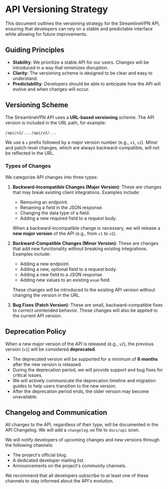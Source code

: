 # API Versioning Strategy

This document outlines the versioning strategy for the StreamlineVPN API, ensuring that developers can rely on a stable and predictable interface while allowing for future improvements.

## Guiding Principles

- **Stability**: We prioritize a stable API for our users. Changes will be introduced in a way that minimizes disruption.
- **Clarity**: The versioning scheme is designed to be clear and easy to understand.
- **Predictability**: Developers should be able to anticipate how the API will evolve and when changes will occur.

## Versioning Scheme

The StreamlineVPN API uses a **URL-based versioning** scheme. The API version is included in the URL path, for example:

`/api/v1/...`
`/api/v2/...`

We use a `v` prefix followed by a major version number (e.g., `v1`, `v2`). Minor and patch-level changes, which are always backward-compatible, will not be reflected in the URL.

### Types of Changes

We categorize API changes into three types:

1.  **Backward-Incompatible Changes (Major Version)**: These are changes that may break existing client integrations. Examples include:
    - Removing an endpoint.
    - Renaming a field in the JSON response.
    - Changing the data type of a field.
    - Adding a new required field to a request body.

    When a backward-incompatible change is necessary, we will release a **new major version** of the API (e.g., from `v1` to `v2`).

2.  **Backward-Compatible Changes (Minor Version)**: These are changes that add new functionality without breaking existing integrations. Examples include:
    - Adding a new endpoint.
    - Adding a new, optional field to a request body.
    - Adding a new field to a JSON response.
    - Adding new values to an existing `enum` field.

    These changes will be introduced to the existing API version without changing the version in the URL.

3.  **Bug Fixes (Patch Version)**: These are small, backward-compatible fixes to correct unintended behavior. These changes will also be applied to the current API version.

## Deprecation Policy

When a new major version of the API is released (e.g., `v2`), the previous version (`v1`) will be considered **deprecated**.

- The deprecated version will be supported for a minimum of **6 months** after the new version is released.
- During the deprecation period, we will provide support and bug fixes for critical issues.
- We will actively communicate the deprecation timeline and migration guides to help users transition to the new version.
- After the deprecation period ends, the older version may become unavailable.

## Changelog and Communication

All changes to the API, regardless of their type, will be documented in the API Changelog. We will add a `changelog.md` file to `docs/api` soon.

We will notify developers of upcoming changes and new versions through the following channels:

- The project's official blog.
- A dedicated developer mailing list.
- Announcements on the project's community channels.

We recommend that all developers subscribe to at least one of these channels to stay informed about the API's evolution.
